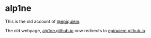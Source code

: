 alp1ne
======
This is the old account of [@epiquiem](//github.com/epiquiem).

The old webpage, [alp1ne.github.io](//alp1ne.github.io) now redirects to [epiquiem.github.io](//epiquiem.github.io).
